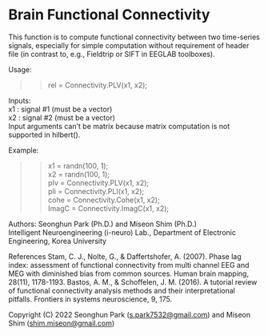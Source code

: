 # Brain Functional Connectivity

This function is to compute functional connectivity between two
time-series signals, especially for simple computation without requirement of header file
(in contrast to, e.g., Fieldtrip or SIFT in EEGLAB toolboxes).

Usage:
  >> rel = Connectivity.PLV(x1, x2);

Inputs:<br/>
	x1  : signal #1 (must be a vector)<br/>
	x2  : signal #2 (must be a vector)<br/>
  Input arguments can't be matrix because matrix computation is not supported in hilbert(). 

Example:<br/>
   >> x1 = randn(100, 1);<br/>
   >> x2 = randn(100, 1);<br/>
   >> plv = Connectivity.PLV(x1, x2);<br/>
   >>  pli = Connectivity.PLI(x1, x2);<br/>
   >>  cohe = Connectivity.Cohe(x1, x2);<br/>
   >> ImagC = Connectivity.ImagC(x1, x2);<br/>

Authors: Seonghun Park (Ph.D.) and Miseon Shim (Ph.D.)<br/>
Intelligent Neuroengineering (i-neuro) Lab., Department of Electronic Engineering, Korea University

References
Stam, C. J., Nolte, G., & Daffertshofer, A. (2007). Phase lag index: assessment of functional connectivity from multi channel EEG and MEG with diminished bias from common sources. Human brain mapping, 28(11), 1178-1193.
Bastos, A. M., & Schoffelen, J. M. (2016). A tutorial review of functional connectivity analysis methods and their interpretational pitfalls. Frontiers in systems neuroscience, 9, 175.

Copyright (C) 2022 Seonghun Park (s.park7532@gmail.com) and Miseon Shim (shim.miseon@gmail.com)

